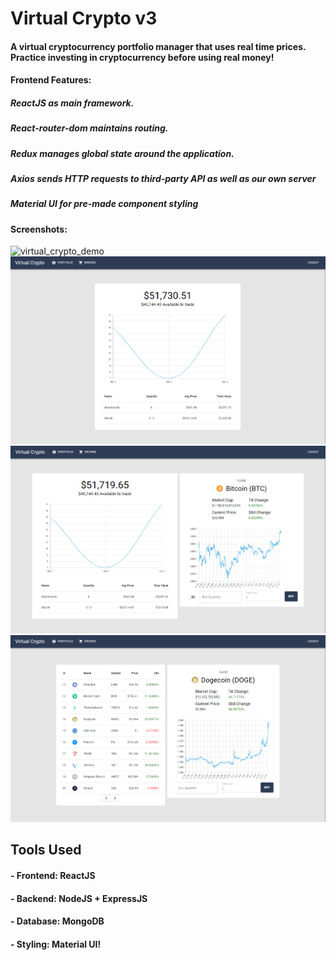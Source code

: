 # Virtual Crypto v3

#### A virtual cryptocurrency portfolio manager that uses real time prices. Practice investing in cryptocurrency before using real money!

#### Frontend Features:
##### **ReactJS** as main framework.
##### **React-router-dom** maintains routing.
##### **Redux** manages global state around the application.
##### **Axios** sends HTTP requests to third-party API as well as our own server
##### **Material UI** for pre-made component styling

#### Screenshots:
![virtual_crypto_demo](https://user-images.githubusercontent.com/51012924/114653034-03f2b100-9c9c-11eb-8158-14b9abd2c897.gif)
![Alt text](screenshots/1.PNG)
![Alt text](screenshots/2.PNG)
![Alt text](screenshots/3.PNG)

## Tools Used

#### - Frontend: ReactJS
#### - Backend: NodeJS + ExpressJS
#### - Database: MongoDB
#### - Styling: Material UI!
